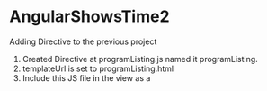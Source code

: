 # AngularShowsTime2
Adding Directive to the previous project </br >
1) Created Directive at programListing.js named it programListing. </br >
2) templateUrl is set to programListing.html </br >
3) Include this JS file in the view as a <script> </br >
4) Cut .content part from the index and pasted it into the Directive template – programListing.html. </br >
5) Edited the expressions in directive’s template, so that it uses listing to display each item. </br >
6) Used <program-listing> to display the details of program. </br >
7) Added another object to the controller. </br >
8) Used another <program-listing> directive to display the details of the new object. </br >

